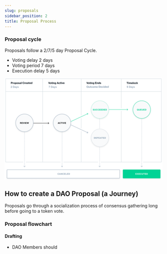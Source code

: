 ```yaml
---
slug: proposals
sidebar_position: 2
title: Proposal Process
---
```


### Proposal cycle
Proposals follow a 2/7/5 day Proposal Cycle.
- Voting delay 2 days
- Voting period 7 days
- Execution delay 5 days

![Collab.Land Proposal Cycle](../../static/img/tutorial/Proposal_cycle.png)

## How to create a DAO Proposal (a Journey)
Proposals go through a socialization process of consensus gathering long before going to a token vote.

### Proposal flowchart


#### Drafting

- DAO Members should 
